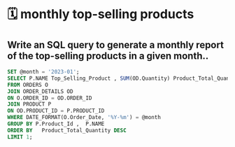 # 🗓️ monthly top-selling products
## Write an SQL query to generate a monthly report of the top-selling products in a given month..

```sql
SET @month = '2023-01';
SELECT P.NAME Top_Selling_Product , SUM(OD.Quantity) Product_Total_Quantity
FROM ORDERS O 
JOIN ORDER_DETAILS OD 
ON O.ORDER_ID = OD.ORDER_ID
JOIN PRODUCT P 
ON OD.PRODUCT_ID = P.PRODUCT_ID
WHERE DATE_FORMAT(O.Order_Date, '%Y-%m') = @month
GROUP BY P.Product_Id ,  P.NAME
ORDER BY   Product_Total_Quantity DESC
LIMIT 1;

```

